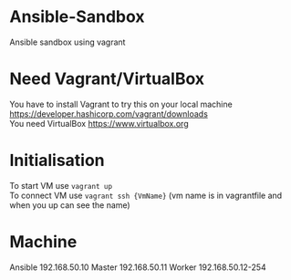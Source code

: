 # Ansible-Sandbox
Ansible sandbox using vagrant

# Need Vagrant/VirtualBox
You have to install Vagrant to try this on your local machine https://developer.hashicorp.com/vagrant/downloads <br>
You need VirtualBox https://www.virtualbox.org <br>

# Initialisation
To start VM use `vagrant up` <br>
To connect VM use `vagrant ssh {VmName}` (vm name is in vagrantfile and when you up can see the name) <br>

# Machine
Ansible 192.168.50.10
Master  192.168.50.11
Worker  192.168.50.12-254